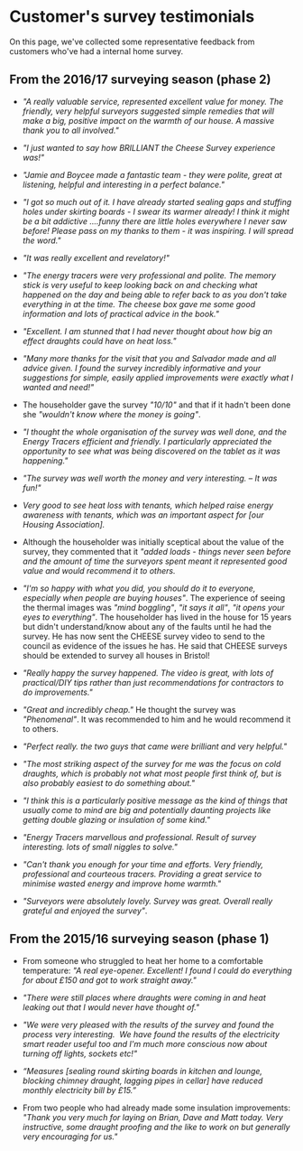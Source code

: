 
# Customer's survey testimonials

On this page, we've collected some representative feedback from customers who've had
a internal home survey.

## From the 2016/17 surveying season (phase 2)

- *"A really valuable service, represented excellent value for money. The friendly,
  very helpful surveyors suggested simple remedies that will make a big, positive
  impact on the warmth of our house. A massive thank you to all involved."*

- *"I just wanted to say how BRILLIANT the Cheese Survey experience was!"*

- *"Jamie and Boycee made a fantastic team - they were polite, great at listening,
  helpful and interesting in a perfect balance."*

- *"I got so much out of it. I have already started sealing gaps and stuffing holes
  under skirting boards - I swear its warmer already! I think it might be a bit
  addictive ....funny there are little holes everywhere I never saw before!
  Please pass on my thanks to them - it was inspiring. I will spread the word."*

- *"It was really excellent and revelatory!"*

- *"The energy tracers were very professional and polite. The memory stick is very
  useful to keep looking back on and checking what happened on the day and being
  able to refer back to as you don't take everything in at the time. The cheese
  box gave me some good information and lots of practical advice in the book."*

- *"Excellent. I am stunned that I had never thought about how big an effect
  draughts could have on heat loss."*

- *"Many more thanks for the visit that you and Salvador made and all advice given.
  I found the survey incredibly informative and your suggestions for simple,
  easily applied improvements were exactly what I wanted and need!"*

- The householder gave the survey *"10/10"* and that if it hadn't been done she
  *"wouldn't know where the money is going"*.

- *"I thought the whole organisation of the survey was well done, and the Energy
  Tracers efficient and friendly. I particularly appreciated the opportunity to
  see what was being discovered on the tablet as it was happening."*

- *"The survey was well worth the money and very interesting. – It was fun!"*

- *Very good to see heat loss with tenants, which helped raise energy awareness
  with tenants, which was an important aspect for [our Housing Association].*

- Although the householder was initially sceptical about the value of the survey,
  they commented that it *"added loads - things never seen before and the amount
  of time the surveyors spent meant it represented good value and would recommend
  it to others.*

- *"I'm so happy with what you did, you should do it to everyone, especially when
  people are buying houses"*. The experience of seeing the thermal images was
  *"mind boggling"*, *"it says it all"*, *"it opens your eyes to everything"*. 
  The householder has lived in the house for 15 years but didn't understand/know
  about any of the faults until he had the survey. He has now
  sent the CHEESE survey video to send to the council as evidence of the issues
he has. He said that CHEESE surveys should be extended to survey all houses in Bristol!

- *"Really happy the survey happened. The video is great, with lots of practical/DIY 
  tips rather than just recommendations for contractors to do improvements."*

- *"Great and incredibly cheap."* He thought the survey was *"Phenomenal"*. It was
  recommended to him and he would recommend it to others.

- *"Perfect really. the two guys that came were brilliant and very helpful."*

- *"The most striking aspect of the survey for me was the focus on cold draughts,
  which is probably not what most people first think of, but is also probably
  easiest to do something about."*

- *"I think this is a particularly positive message as the kind of things that
  usually come to mind are big and potentially daunting projects like getting
  double glazing or insulation of some kind."*

- *"Energy Tracers marvellous and professional. Result of survey interesting. lots
  of small niggles to solve."*

- *"Can't thank you enough for your time and efforts. Very friendly, professional
  and courteous tracers. Providing a great service to minimise wasted energy and
  improve home warmth."*

- *"Surveyors were absolutely lovely. Survey was great. Overall really
  grateful and enjoyed the survey"*.

## From the 2015/16 surveying season (phase 1)

- From someone who struggled to heat her home to a comfortable temperature:
  *"A real eye-opener. Excellent! I found I could do everything for
  about £150 and got to work straight away."*

- *"There were still places where draughts were coming in and heat
  leaking out that I would never have thought of."*

- *"We were very pleased with the results of the survey and found the process
  very interesting.  We have found the results of the electricity smart reader
  useful too and I'm much more conscious now about turning off lights, sockets
  etc!"*

- *“Measures [sealing round skirting boards in kitchen and lounge, blocking
  chimney draught, lagging pipes in cellar] have reduced monthly electricity bill
  by £15.”*

- From two people who had already made some insulation improvements: *"Thank
  you very much for laying on Brian, Dave and Matt today. Very instructive, some
  draught proofing and the like to work on but generally very encouraging for
  us."*

